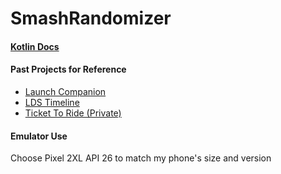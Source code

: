 # SmashRandomizer

#### [Kotlin Docs](https://kotlinlang.org/docs/reference/)

#### Past Projects for Reference
- [Launch Companion](https://github.com/jacobgb24/LaunchCompanion)
- [LDS Timeline](https://github.com/jacobgb24/LDSTimeline)
- [Ticket To Ride (Private)](https://github.com/jacobgb24/TicketToRide)


#### Emulator Use
Choose Pixel 2XL API 26 to match my phone's size and version
